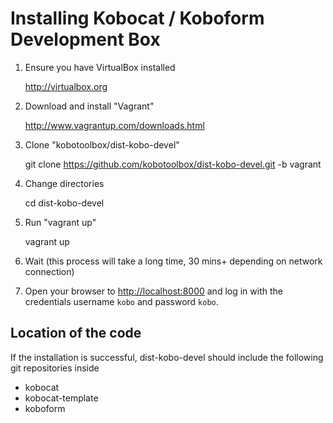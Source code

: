 Installing Kobocat / Koboform Development Box
=============================================

1. Ensure you have VirtualBox installed

	http://virtualbox.org

1. Download and install "Vagrant"

	http://www.vagrantup.com/downloads.html

1. Clone "kobotoolbox/dist-kobo-devel"

	git clone https://github.com/kobotoolbox/dist-kobo-devel.git -b vagrant

1. Change directories

	cd dist-kobo-devel

1. Run "vagrant up"

	vagrant up

1. Wait (this process will take a long time, 30 mins+ depending on network connection)

1. Open your browser to [http://localhost:8000](http://localhost:8000) and log in with the credentials username `kobo` and password `kobo`.

Location of the code
--------------------

If the installation is successful, dist-kobo-devel should include the following git repositories inside

 * kobocat
 * kobocat-template
 * koboform
